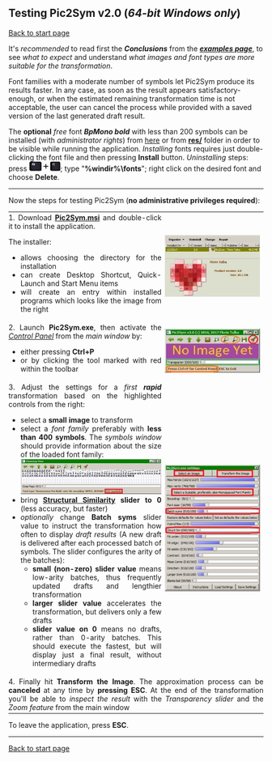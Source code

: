 ## Testing Pic2Sym v2.0 (*64\-bit Windows only*) ##

[Back to start page](../../../ReadMe.md)

It&#39;s *recommended* to read first the ***Conclusions*** from the ***[examples page][examples]***, to see *what to expect* and understand *what images and font types are more suitable for the transformation*.

Font families with a moderate number of symbols let Pic2Sym produce its results faster. In any case, as soon as the result appears satisfactory-enough, or when the estimated remaining transformation time is not acceptable, the user can cancel the process while provided with a saved version of the last generated draft result.

The **optional** *free* font ***BpMono bold*** with less than 200 symbols can be installed (with *administrator rights*) from [here][BpMonoBold] or from **[res/][ResFolder]** folder in order to be visible while running the application. *Installing* fonts requires just double-clicking the font file and then pressing **Install** button. *Uninstalling* steps: press ![](WinLogoKeyPlusR.jpg); type &quot;**%windir%\\fonts**&quot;; right click on the desired font and choose **Delete**.

--------

Now the steps for testing Pic2Sym (**no administrative privileges required**):

<table style="width:100%; margin-left:0; margin-right:0" border="0" cellpadding="0" cellspacing="5">
	<tr valign="center" style="vertical-align:center">
		<td width="60%" align="justify" style="text-align:justify; padding-left:0; padding-right:0">
			1. Download <b><a href="https://rawgit.com/FlorinTulba/Pic2Sym/version_2.0/bin/Pic2Sym.msi">Pic2Sym.msi</a></b> and double-click it to install the application.
			<p>
			The installer:
			<ul>
				<li>allows choosing the directory for the installation</li>
				<li>can create Desktop Shortcut, Quick-Launch and Start Menu items</li>
				<li>will create an entry within installed programs which looks like the image from the right</li>
			</ul>
		</td>
		<td>
			<img src="installedApp.jpg"></img>
		</td>
	</tr>
	<tr valign="center" style="vertical-align:center">
		<td align="justify" style="text-align:justify; padding-left:0; padding-right:0">
			2. Launch <b>Pic2Sym.exe</b>, then activate the <i><a href="../CtrlPanel/CtrlPanel.md">Control Panel</a></i> from the <i>main window</i> by:
			<ul>
				<li>either pressing <b>Ctrl+P</b></li>
				<li>or by clicking the tool marked with red within the toolbar</li>
			</ul>
		</td>
		<td>
			<img src="mainWindow.jpg"></img>
		</td>
	</tr>
	<tr valign="center" style="vertical-align:center">
		<td align="justify" style="text-align:justify; padding-left:0; padding-right:0">
			3. Adjust the settings for a <i>first <b>rapid</b></i> transformation based on the highlighted controls from the right:
			<ul>
				<li>select a <b>small image</b> to transform</li>
				<li>select a <i>font family</i> preferably with <b>less than 400 symbols</b>. The <i>symbols window</i> should provide information about the size of the loaded font family:<br>
					<img src="smallFontFamily.jpg"></img></li>
				<li>bring <b><a href="https://ece.uwaterloo.ca/~z70wang/research/ssim">Structural Similarity</a> slider to 0</b> (less accuracy, but faster)</li>
				<li><i>optionally</i> change <b>Batch syms</b> slider value to instruct the transformation how often to display <i>draft results</i> (A new draft is delivered after each processed batch of symbols. The slider configures the arity of the batches):
				<ul>
					<li><b>small (non-zero) slider value</b> means low-arity batches, thus frequently updated drafts and lengthier transformation</li>
					<li><b>larger slider value</b> accelerates the transformation, but delivers only a few drafts</li>
					<li><b>slider value on 0</b> means no drafts, rather than 0-arity batches. This should execute the fastest, but will display just a final result, without intermediary drafts</li>
				</ul>
				</li>
			</ul>
		</td>
		<td>
			<img src="rapidTestConfig.jpg"></img>
		</td>
	</tr>
	<tr>
		<td colspan="2" align="justify" style="text-align:justify; padding-left:0; padding-right:0">
			4. Finally hit <b>Transform the Image</b>. The approximation process can be <b>canceled</b> at any time by <b>pressing ESC</b>. At the end of the transformation you&#39;ll be able to <i>inspect the result</i> with the <i>Transparency slider</i> and the <i>Zoom feature</i> from the main window
		</td>
	</tr>
</table>

To leave the application, press **ESC**.

--------

[Back to start page](../../../ReadMe.md)

[ResFolder]:../../../res/
[BpMonoBold]:http://www.dafont.com/bpmono.font
[examples]:../results/results.md#Conclusions
[CtrlPanel]:../CtrlPanel/CtrlPanel.md
[msvcp120.dll]:http://files.dllworld.org/msvcp120.dll-12.0.21005.1-64bit_3075.zip
[msvcr120.dll]:http://files.dllworld.org/msvcr120.dll-12.0.21005.1-64bit_3122.zip
[vcomp120.dll]:http://down-dll.com/index.php?file-download=vcomp120.dll&arch=64bit&version=12.0.21005.1&dsc=Microsoft%AE-C/C++-OpenMP-Runtime#
[comdlg32.dll]:http://files.dllworld.org/comdlg32.dll-6.1.7601.17514-64bit_181.zip
[advapi32.dll]:http://files.dllworld.org/advapi32.dll-6.3.9600.17031-64bit.zip
[Structural Similarity]:https://ece.uwaterloo.ca/~z70wang/research/ssim